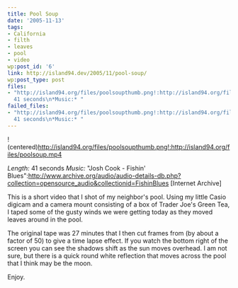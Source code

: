 ```yaml
---
title: Pool Soup
date: '2005-11-13'
tags:
- California
- filth
- leaves
- pool
- video
wp:post_id: '6'
link: http://island94.dev/2005/11/pool-soup/
wp:post_type: post
files:
- "http://island94.org/files/poolsoupthumb.png!:http://island94.org/files/poolsoup.mp4\n\n*Length:*
  41 seconds\n*Music:* "
failed_files:
- "http://island94.org/files/poolsoupthumb.png!:http://island94.org/files/poolsoup.mp4\n\n*Length:*
  41 seconds\n*Music:* "
---
```


!(centered)http://island94.org/files/poolsoupthumb.png!:http://island94.org/files/poolsoup.mp4

*Length:* 41 seconds
*Music:* "Josh Cook - Fishin' Blues":http://www.archive.org/audio/audio-details-db.php?collection=opensource_audio&collectionid=FishinBlues [Internet Archive]

<!--mapstart-->
This is a short video that I shot of my neighbor's pool.  Using my little Casio digicam and a camera mount consisting of a box of Trader Joe's Green Tea, I taped some of the gusty winds we were getting today as they moved leaves around in the pool.  
<!--mapend-->

The original tape was 27 minutes that I then cut frames from (by about a factor of 50) to give a time lapse effect.  If you watch the bottom right of the screen you can see the shadows shift as the sun moves overhead. I am not sure, but there is a quick round white reflection that moves across the pool that I think may be the moon.

Enjoy.


